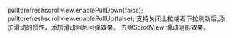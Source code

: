 pulltorefreshscrollview.enablePullDown(false);
pulltorefreshscrollview.enablePullUp(false);
支持关闭上拉或者下拉刷新后,添加滑动的惯性，添加滑动阻尼回弹效果。
去除ScrollView 滑动阴影效果。

